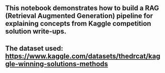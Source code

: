 ## This notebook demonstrates how to build a RAG (Retrieval Augmented Generation) pipeline for explaining concepts from Kaggle competition solution write-ups.
## The dataset used: https://www.kaggle.com/datasets/thedrcat/kaggle-winning-solutions-methods
